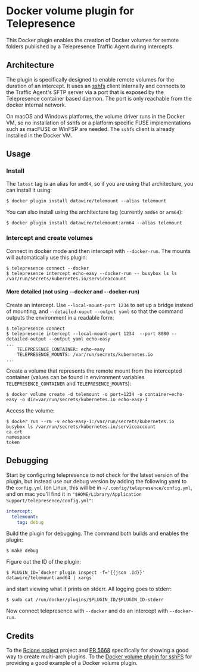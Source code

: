 # Docker volume plugin for Telepresence

This Docker plugin enables the creation of Docker volumes for remote folders published by a Telepresence Traffic Agent
during intercepts.

## Architecture

The plugin is specifically designed to enable remote volumes for the duration of an intercept. It uses an
[sshfs](https://man7.org/linux/man-pages/man1/sshfs.1.html) client internally and connects to the Traffic Agent's SFTP
server via a port that is exposed by the Telepresence container based daemon. The port is only reachable from the docker
internal network.

On macOS and Windows platforms, the volume driver runs in the Docker VM, so no installation of sshfs or a platform specific
FUSE implementations such as macFUSE or WinFSP are needed. The `sshfs` client is already installed in the Docker VM.

## Usage

### Install

The `latest` tag is an alias for `amd64`, so if you are using that architecture, you can install it using:

```console
$ docker plugin install datawire/telemount --alias telemount
```
You can also install using the architecture tag (currently `amd64` or `arm64`):
```console
$ docker plugin install datawire/telemount:arm64 --alias telemount
```

### Intercept and create volumes

Connect in docker mode and then intercept with `--docker-run`. The mounts will automatically use this plugin:
```
$ telepresence connect --docker
$ telepresence intercept echo-easy --docker-run -- busybox ls ls /var/run/secrets/kubernetes.io/serviceaccount
```

#### More detailed (not using --docker and --docker-run)

Create an intercept. Use `--local-mount-port 1234` to set up a bridge instead of mounting, and `--detailed-ouput --output yaml` so that
the command outputs the environment in a readable form:
```console
$ telepresence connect
$ telepresence intercept --local-mount-port 1234  --port 8080 --detailed-output --output yaml echo-easy
...
    TELEPRESENCE_CONTAINER: echo-easy
    TELEPRESENCE_MOUNTS: /var/run/secrets/kubernetes.io
...
```
Create a volume that represents the remote mount from the intercepted container (values can be found in environment variables
`TELEPRESENCE_CONTAINER` and `TELEPRESENCE_MOUNTS`):
```console
$ docker volume create -d telemount -o port=1234 -o container=echo-easy -o dir=var/run/secrets/kubernetes.io echo-easy-1
```
Access the volume:
```console
$ docker run --rm -v echo-easy-1:/var/run/secrets/kubernetes.io busybox ls /var/run/secrets/kubernetes.io/serviceaccount
ca.crt
namespace
token
```

## Debugging

Start by configuring telepresence to not check for the latest version of the plugin, but instead use our debug version by
adding the following yaml to the `config.yml` (on Linux, this will be in `~/.config/telepresence/config.yml`, and on mac
you'll find it in `"$HOME/Library/Application Support/telepresence/config.yml"`:
```yaml
intercept:
  telemount:
    tag: debug
```

Build the plugin for debugging. The command both builds and enables the plugin:
```console
$ make debug
```

Figure out the ID of the plugin:
```console
$ PLUGIN_ID=`docker plugin inspect -f='{{json .Id}}' datawire/telemount:amd64 | xargs`
```
and start viewing what it prints on stderr. All logging goes to stderr:
```
$ sudo cat /run/docker/plugins/$PLUGIN_ID/$PLUGIN_ID-stderr
```

Now connect telepresence with `--docker` and do an intercept with `--docker-run`.

## Credits
To the [Rclone project](https://github.com/rclone/rclone) project and [PR 5668](https://github.com/rclone/rclone/pull/5668)
specifically for showing a good way to create multi-arch plugins.
To the [Docker volume plugin for sshFS](https://github.com/vieux/docker-volume-sshfs) for providing a good example of a
Docker volume plugin.